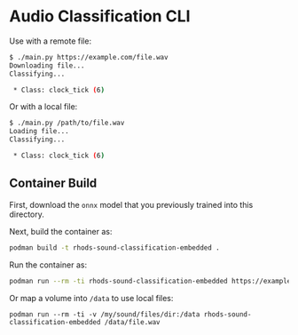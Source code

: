 # Audio Classification CLI

Use with a remote file:

```sh
$ ./main.py https://example.com/file.wav
Downloading file...
Classifying...

 * Class: clock_tick (6)
```

Or with a local file:

```sh
$ ./main.py /path/to/file.wav
Loading file...
Classifying...

 * Class: clock_tick (6)
```

## Container Build


First, download the `onnx` model that you previously trained into this directory.

Next, build the container as:

```sh
podman build -t rhods-sound-classification-embedded .
```

Run the container as:

```sh
podman run --rm -ti rhods-sound-classification-embedded https://example.com/file.wav
```

Or map a volume into `/data` to use local files:

```
podman run --rm -ti -v /my/sound/files/dir:/data rhods-sound-classification-embedded /data/file.wav
```
